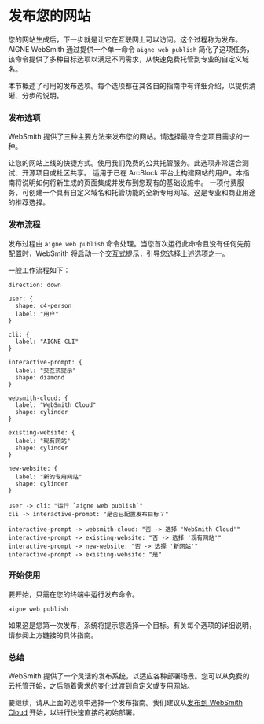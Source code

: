 # 发布您的网站

您的网站生成后，下一步就是让它在互联网上可以访问。这个过程称为发布。AIGNE WebSmith 通过提供一个单一命令 `aigne web publish` 简化了这项任务，该命令提供了多种目标选项以满足不同需求，从快速免费托管到专业的自定义域名。

本节概述了可用的发布选项。每个选项都在其各自的指南中有详细介绍，以提供清晰、分步的说明。

### 发布选项

WebSmith 提供了三种主要方法来发布您的网站。请选择最符合您项目需求的一种。

<x-cards data-columns="3">
  <x-card data-title="发布到 WebSmith Cloud" data-icon="lucide:cloud" data-href="/core-tasks/publishing-your-website/cloud">
    让您的网站上线的快捷方式。使用我们免费的公共托管服务。此选项非常适合测试、开源项目或社区共享。
  </x-card>
  <x-card data-title="发布到您自己的网站" data-icon="lucide:server" data-href="/core-tasks/publishing-your-website/custom">
    适用于已在 ArcBlock 平台上构建网站的用户。本指南将说明如何将新生成的页面集成并发布到您现有的基础设施中。
  </x-card>
  <x-card data-title="发布到新的专用网站" data-icon="lucide:globe" data-href="/core-tasks/publishing-your-website/new-dedicated-website">
    一项付费服务，可创建一个具有自定义域名和托管功能的全新专用网站。这是专业和商业用途的推荐选择。
  </x-card>
</x-cards>

### 发布流程

发布过程由 `aigne web publish` 命令处理。当您首次运行此命令且没有任何先前配置时，WebSmith 将启动一个交互式提示，引导您选择上述选项之一。

一般工作流程如下：

```d2
direction: down

user: {
  shape: c4-person
  label: "用户"
}

cli: {
  label: "AIGNE CLI"
}

interactive-prompt: {
  label: "交互式提示"
  shape: diamond
}

websmith-cloud: {
  label: "WebSmith Cloud"
  shape: cylinder
}

existing-website: {
  label: "现有网站"
  shape: cylinder
}

new-website: {
  label: "新的专用网站"
  shape: cylinder
}

user -> cli: "运行 `aigne web publish`"
cli -> interactive-prompt: "是否已配置发布目标？"

interactive-prompt -> websmith-cloud: "否 -> 选择 'WebSmith Cloud'"
interactive-prompt -> existing-website: "否 -> 选择 '现有网站'"
interactive-prompt -> new-website: "否 -> 选择 '新网站'"
interactive-prompt -> existing-website: "是"
```

### 开始使用

要开始，只需在您的终端中运行发布命令。

```bash
aigne web publish
```

如果这是您第一次发布，系统将提示您选择一个目标。有关每个选项的详细说明，请参阅上方链接的具体指南。

### 总结

WebSmith 提供了一个灵活的发布系统，以适应各种部署场景。您可以从免费的云托管开始，之后随着需求的变化过渡到自定义或专用网站。

要继续，请从上面的选项中选择一个发布指南。我们建议从[发布到 WebSmith Cloud](./core-tasks-publishing-your-website-cloud.md) 开始，以进行快速直接的初始部署。
